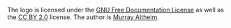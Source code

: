 The logo is licensed under the [GNU Free Documentation
License](http://www.emacswiki.org/FDL) as well as the [CC BY
2.0](http://creativecommons.org/licenses/by/2.0/) license. The author
is [Murray Altheim](http://www.altheim.com/murray/).
